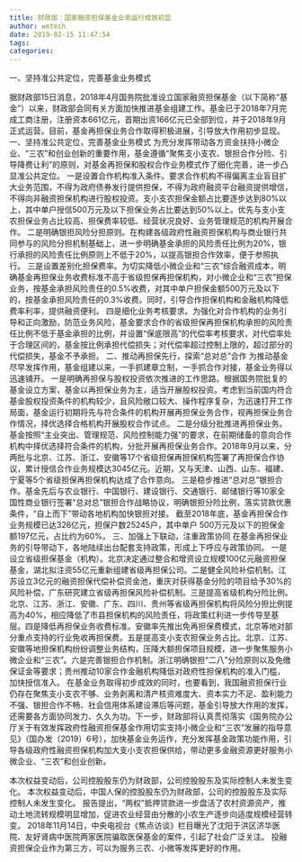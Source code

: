 ```yaml
---
title: 财政部：国家融资担保基金业务运行成效初显
author: wetech
date: 2019-02-15 11:47:54
tags: 
categories: 
---
```

一、坚持准公共定位，完善基金业务模式
<!-- more -->
据财政部15日消息，2018年4月国务院批准设立国家融资担保基金（以下简称“基金”）以来，财政部会同有关方面加快推进基金组建工作。基金已于2018年7月完成工商注册，注册资本661亿元，首期出资166亿元已全部到位，并于2018年9月正式运营。目前，基金再担保业务合作取得积极进展，引导放大作用初步显现。
一、坚持准公共定位，完善基金业务模式
为充分发挥带动各方资金扶持小微企业、“三农”和创业创新的重要作用，基金遵循“聚焦支小支农、银担合作分险、引导降费让利”的原则，对基金再担保和股权合作业务模式作了细化完善，进一步凸显准公共定位。
一是设置合作机构准入条件。要求合作机构不得偏离主业盲目扩大业务范围，不得为政府债券发行提供担保，不得为政府融资平台融资提供增信，不得向非融资担保机构进行股权投资。支小支农担保金额占比要逐步达到80%以上，其中单户授信500万元及以下担保业务占比要达到50%以上。优先与支小支农担保业务占比较高、担保费率较低、经营状况良好、业务管理规范的机构开展合作。
二是明确银担风险分担原则。在构建各级政府性融资担保机构与商业银行共同参与的风险分担机制基础上，进一步明确基金承担的风险责任比例为20%，银行承担的风险责任比例原则上不低于20%，以提高银担合作效率，便于参照执行。
三是设置差别化担保费率。为切实降低小微企业和“三农”综合融资成本，明确基金再担保业务收费标准不高于省级担保再担保机构，对小微企业和“三农”担保业务，按基金承担风险责任的0.5%收费，对其中单户担保金额500万元及以下的，按基金承担风险责任的0.3%收费。同时，引导合作担保机构和金融机构降低费率利率，提供融资便利。
四是细化业务考核要求。为强化对合作机构的业务引导和正向激励，防范业务风险，基金要求合作的省级担保再担保机构承担的风险责任比例不低于基金承担的比例，并设置“保底限高”的代偿率考核要求，对代偿率处于合理区间的，基金按比例承担代偿损失；对代偿率超过控制上限的，超过部分的代偿损失，基金不予承担。
二、推动再担保先行，探索“总对总”合作
为推动基金尽早发挥作用，基金组建以来，一手抓建章立制，一手抓合作对接，基金业务得以迅速铺开。
一是明确再担保与股权投资依次推进的工作思路。根据国务院批复的基金设立方案，基金以再担保业务为主，适当开展股权投资。考虑到当前国内符合基金股权投资条件的机构较少，且风险敞口较大、操作程序复杂，为迅速打开工作局面，基金运行初期将先与符合条件的机构开展再担保业务合作，视再担保业务合作情况，择优选择合格机构开展股权合作试点。
二是分级分批推进再担保业务。基金按照“主业突出、管理规范、风险控制能力强”的要求，在前期储备的意向合作机构中择优选择符合条件的机构，分批开展再担保业务合作。2018年9月以来，分两批与北京、江苏、浙江、安徽等17个省级担保再担保机构签署了再担保合作协议，累计授信合作业务规模达3045亿元。近期，又与天津、山西、山东、福建、宁夏等5个省级担保再担保机构达成了合作意向。
三是稳步推进“总对总”银担合作。基金先后与农业银行、中国银行、建设银行、交通银行、邮储银行等10家全国性商业银行签署“总对总”银担合作战略协议，明确银担分险比例，落实贷款优惠条件，“自上而下”带动各地机构加快银担对接。
截至2018年底，基金再担保合作业务规模已达326亿元，担保户数25245户，其中单户 500万元及以下的担保金额197亿元，占比约为60%。
三、加强上下联动，注重政策协同
在基金再担保业务的引导带动下，各地陆续出台配套支持政策，形成上下呼应与政策协同。
一是设立省级担保基金（机构）。北京决定通过整合和增资设立规模100亿元融资担保基金，湖北拟注资55亿元重新组建省级再担保公司。二是健全风险补偿机制。江苏设立3亿元的融资担保代偿补偿资金池，重庆对获得基金分险的项目给予30%的风险补偿，广东研究建立省级再担保风险补偿机制。三是提高省级机构分险比例。北京、江苏、浙江、安徽、广东、四川、贵州等省级再担保机构将风险分担比例提高为40%，相应降低了市县担保机构的风险责任，将政策红利进一步传导至基层。四是降低再担保业务收费标准。安徽率先推出免再担保费模式，北京等地对部分重点支持的行业免收再担保费。五是提高支小支农担保业务占比。北京、江苏、安徽等地担保机构纷纷调整业务结构，压降大额担保项目规模，进一步聚焦服务小微企业和“三农”。六是完善银担合作机制。浙江明确银担“二八”分险原则以及免缴保证金等要求；贵州推动10家合作金融机构降低对政府性担保机构的准入门槛，加快授信准入。
在基金业务取得初步成效的同时，也要看到，我国融资担保行业仍存在聚焦支小支农不够、业务剥离和清产核资难度大、资本实力不足、盈利能力不强、银担合作不畅、社会信用体系建设滞后等问题，基金引导放大作用的发挥，还需要各方面协同发力、久久为功。下一步，财政部将认真贯彻落实《国务院办公厅关于有效发挥政府性融资担保基金作用切实支持小微企业和“三农”发展的指导意见》（国办发〔2019〕6号），加快基金业务运作，充分发挥基金政策功能作用，引导各级政府性融资担保机构加大支小支农担保供给，带动更多金融资源更好服务小微企业、“三农”和创业创新。
 
 
本次权益变动后，公司控股股东仍为财政部，公司控股股东及实际控制人未发生变化。
本次权益变动后，中国人保的控股股东仍为财政部，公司的控股股东及实际控制人未发生变化。
报告提出，“两权”抵押贷款进一步盘活了农村资源资产，推动土地流转规模明显增加，促进农业经营由分散的小农生产逐步向适度规模经营转变。
2018年11月14日，中央电视台《焦点访谈》栏目曝光了沈阳于洪区济华医院、友好肾病中医院两家医院骗取医保基金的案件，引起了社会广泛关注。
投融资担保企业作为第三方，可以为服务三农、小微等发挥更好的作用。
